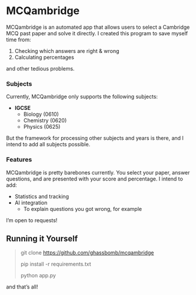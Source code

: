 # MCQambridge

MCQambridge is an automated app that allows users to select a Cambridge MCQ past paper and solve it directly. I created this program to save myself time from:

1. Checking which answers are right & wrong
2. Calculating percentages

and other tedious problems.

### Subjects

Currently, MCQambridge only supports the following subjects:

- **IGCSE**
  - Biology (0610)
  - Chemistry (0620)
  - Physics (0625)

But the framework for processing other subjects and years is there, and I intend to add all subjects possible.

### Features

MCQambridge is pretty barebones currently. You select your paper, answer questions, and are presented with your score and percentage. I intend to add:

- Statistics and tracking
- AI integration
  - To explain questions you got wrong, for example

I’m open to requests!

## Running it Yourself

> git clone https://github.com/ghassbomb/mcqambridge
>
> pip install -r requirements.txt
>
> python app.py

and that’s all!